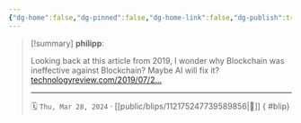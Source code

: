 ```yaml
---
{"dg-home":false,"dg-pinned":false,"dg-home-link":false,"dg-publish":true,"type":"blip","disabled rules":["yaml-title","yaml-title-alias","file-name-heading"],"title":"philipp on mastodon @ 2024-03-28","created-date":"2024-03-28T20:40:43","id":112175247739589860,"updated-date":"2025-05-02T08:50:44","dg-path":"blips/112175247739589856.md","permalink":"/blips/112175247739589856/","dgPassFrontmatter":true}
---
```


> [!summary] **philipp**:
>
> Looking back at this article from 2019, I wonder why Blockchain was ineffective against Blockchain? Maybe AI will fix it? [technologyreview.com/2019/07/2…](https://www.technologyreview.com/2019/07/25/65533/the-new-york-times-thinks-a-blockchain-could-help-stamp-out-fake-news/)
> - - -
>
> 🗓️ `Thu, Mar 28, 2024` · [[public/blips/112175247739589856\|🔗]]
{ #blip}

